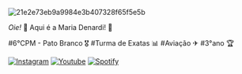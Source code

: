![21e2e73eb9a9984e3b407328f65f5e5b](https://github.com/user-attachments/assets/1204e012-4396-4c1c-b172-8b74aeac01fa)

*Oie!* 👋
Aqui é a Maria Denardi! 💖

#6°CPM - Pato Branco 🎖
#Turma de Exatas 📊
#Aviação ✈
#3°ano 🏆

[![Instagram](https://img.shields.io/badge/Instagram-E4405F?style=for-the-badge&logo=instagram&logoColor=white)](https://www.instagram.com/maduda_denardi?igsh=bmM2aWhidWFhdG5o)
[![Youtube](https://img.shields.io/badge/YouTube-FF0000?style=for-the-badge&logo=youtube&logoColor=white)](https://youtube.com/@mariaeadenardi?si=AiQwtNvkQy-qhECm)
[![Spotify](https://img.shields.io/badge/Spotify-1ED760?&style=for-the-badge&logo=spotify&logoColor=white)](https://open.spotify.com/user/31tujilasyzyjdg2ynqye2p34oki?si=ORFd_pOvTxq3qPztSytcGQ)
